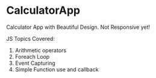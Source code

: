 # CalculatorApp
Calculator App with Beautiful Design. Not Responsive yet!


JS Topics Covered:

1) Arithmetic operators
2) Foreach Loop
3) Event Capturing
4) Simple Function use and callback
